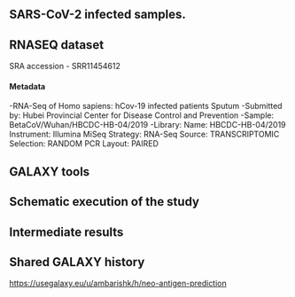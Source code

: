 ## SARS-CoV-2 infected samples.
## RNASEQ dataset
SRA accession - SRR11454612
#### Metadata
-RNA-Seq of Homo sapiens: hCov-19 infected patients Sputum
-Submitted by: Hubei Provincial Center for Disease Control and Prevention
-Sample: BetaCoV/Wuhan/HBCDC-HB-04/2019
-Library: Name: HBCDC-HB-04/2019
          Instrument: Illumina MiSeq
          Strategy: RNA-Seq
          Source: TRANSCRIPTOMIC
          Selection: RANDOM PCR
          Layout: PAIRED

## GALAXY tools

## Schematic execution of the study
## Intermediate results

## Shared GALAXY history
https://usegalaxy.eu/u/ambarishk/h/neo-antigen-prediction

